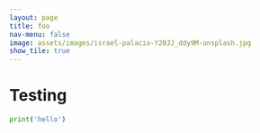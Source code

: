 ```yaml
---
layout: page
title: foo
nav-menu: false
image: assets/images/israel-palacio-Y20JJ_ddy9M-unsplash.jpg
show_tile: true
---
```

# Testing

```python
print('hello')
```
